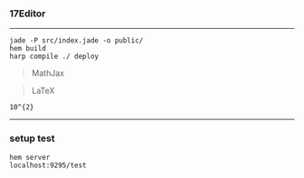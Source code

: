 ###  17Editor

-----------------


```
jade -P src/index.jade -o public/
hem build
harp compile ./ deploy
```

> MathJax

> LaTeX

`10^{2}`

------------------

### setup test

```
hem server
localhost:9295/test
```
